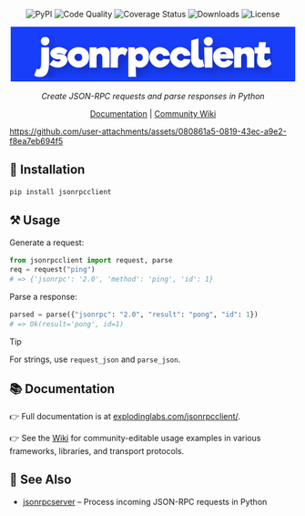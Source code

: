 <p align="center">
  <img src="https://img.shields.io/pypi/v/jsonrpcclient.svg" alt="PyPI" />
  <img src="https://github.com/explodinglabs/jsonrpcclient/actions/workflows/code-quality.yml/badge.svg" alt="Code Quality" />
  <img src="https://coveralls.io/repos/github/explodinglabs/jsonrpcclient/badge.svg?branch=main" alt="Coverage Status" />
  <img src="https://img.shields.io/pypi/dw/jsonrpcclient" alt="Downloads" />
  <img src="https://img.shields.io/github/license/explodinglabs/jsonrpcclient" alt="License" />
</p>

<p align="center">
  <img alt="Jsonrpcclient Logo" src="https://github.com/explodinglabs/jsonrpcclient/blob/main/logo.png?raw=true" />
</p>

<p align="center">
  <i>Create JSON-RPC requests and parse responses in Python</i>
</p>

<p align="center">
  <a href="https://explodinglabs.com/jsonrpcclient/">Documentation</a> |
  <a href="https://github.com/explodinglabs/jsonrpcclient/wiki">Community Wiki</a>
</p>

https://github.com/user-attachments/assets/080861a5-0819-43ec-a9e2-f8ea7eb694f5

## 🚀 Installation

```sh
pip install jsonrpcclient
```

## ⚒️ Usage

Generate a request:

```python
from jsonrpcclient import request, parse
req = request("ping")
# => {'jsonrpc': '2.0', 'method': 'ping', 'id': 1}
```

Parse a response:

```python
parsed = parse({"jsonrpc": "2.0", "result": "pong", "id": 1})
# => Ok(result='pong', id=1)
```

> [!TIP]
> For strings, use `request_json` and `parse_json`.

## 📚 Documentation

👉 Full documentation is at [explodinglabs.com/jsonrpcclient/](https://explodinglabs.com/jsonrpcclient/).

👉 See the [Wiki](https://github.com/explodinglabs/jsonrpcclient/wiki) for community-editable usage examples in various frameworks, libraries, and transport protocols.

## 📖 See Also

- [jsonrpcserver](https://github.com/explodinglabs/jsonrpcserver) – Process incoming JSON-RPC requests in Python
